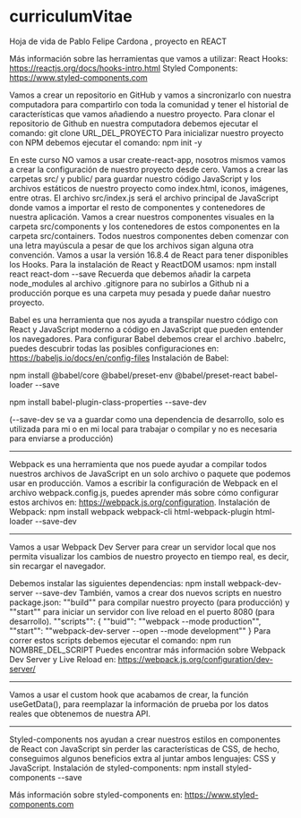 # curriculumVitae
Hoja de vida de Pablo Felipe Cardona , proyecto en REACT

Más información sobre las herramientas que vamos a utilizar:
React Hooks: https://reactjs.org/docs/hooks-intro.html
Styled Components: https://www.styled-components.com

Vamos a crear un repositorio en GitHub y vamos a sincronizarlo con nuestra computadora para compartirlo con toda la comunidad y tener el historial de características que vamos añadiendo a nuestro proyecto.
Para clonar el repositorio de Github en nuestra computadora debemos ejecutar el comando: git clone URL_DEL_PROYECTO
Para inicializar nuestro proyecto con NPM debemos ejecutar el comando: npm init -y

En este curso NO vamos a usar create-react-app, nosotros mismos vamos a crear la configuración de nuestro proyecto desde cero.
Vamos a crear las carpetas src/ y public/ para guardar nuestro código JavaScript y los archivos estáticos de nuestro proyecto como index.html, iconos, imágenes, entre otras.
El archivo src/index.js será el archivo principal de JavaScript donde vamos a importar el resto de componentes y contenedores de nuestra aplicación.
Vamos a crear nuestros componentes visuales en la carpeta src/components y los contenedores de estos componentes en la carpeta src/containers.
Todos nuestros componentes deben comenzar con una letra mayúscula a pesar de que los archivos sigan alguna otra convención.
Vamos a usar la versión 16.8.4 de React para tener disponibles los Hooks.
Para la instalación de React y ReactDOM usamos: npm install react react-dom --save
Recuerda que debemos añadir la carpeta node_modules al archivo .gitignore para no subirlos a Github ni a producción porque es una carpeta muy pesada y puede dañar nuestro proyecto.

Babel es una herramienta que nos ayuda a transpilar nuestro código con React y JavaScript moderno a código en JavaScript que pueden entender los navegadores.
Para configurar Babel debemos crear el archivo .babelrc, puedes descubrir todas las posibles configuraciones en: https://babeljs.io/docs/en/config-files
Instalación de Babel:

npm install
@babel/core @babel/preset-env @babel/preset-react babel-loader --save

npm install babel-plugin-class-properties --save-dev

(--save-dev se va a guardar como una dependencia  de desarrollo, solo  es utilizada para mi o en mi local para trabajar o compilar y no es necesaria para enviarse a producción)
__________________________________________
Webpack es una herramienta que nos puede ayudar a compilar todos nuestros archivos de JavaScript en un solo archivo o paquete que podemos usar en producción.
Vamos a escribir la configuración de Webpack en el archivo webpack.config.js, puedes aprender más sobre cómo configurar estos archivos en: https://webpack.js.org/configuration.
Instalación de Webpack: 
npm install webpack webpack-cli html-webpack-plugin html-loader --save-dev

____________________________________

Vamos a usar Webpack Dev Server para crear un servidor local que nos permita visualizar los cambios de nuestro proyecto en tiempo real, es decir, sin recargar el navegador.

Debemos instalar las siguientes dependencias: npm install webpack-dev-server --save-dev
También, vamos a crear dos nuevos scripts en nuestro package.json: ""build"" para compilar nuestro proyecto (para producción) y ""start"" para iniciar un servidor con live reload en el puerto 8080 (para desarrollo).
""scripts"": {
    ""buid"": ""webpack --mode production"",
    ""start"": ""webpack-dev-server --open --mode development""
}
Para correr estos scripts debemos ejecutar el comando: npm run NOMBRE_DEL_SCRIPT
Puedes encontrar más información sobre Webpack Dev Server y Live Reload en: https://webpack.js.org/configuration/dev-server/


_______________________________________

Vamos a usar el custom hook que acabamos de crear, la función useGetData(), para reemplazar la información de prueba por los datos reales que obtenemos de nuestra API.


___________________________________________

Styled-components nos ayudan a crear nuestros estilos en componentes de React con JavaScript sin perder las características de CSS, de hecho, conseguimos algunos beneficios extra al juntar ambos lenguajes: CSS y JavaScript.
Instalación de styled-components: npm install styled-components --save

Más información sobre styled-components en: https://www.styled-components.com